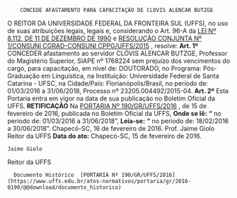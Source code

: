         CONCEDE AFASTAMENTO PARA CAPACITAÇÃO DE CLOVIS ALENCAR BUTZGE  

 O REITOR DA UNIVERSIDADE FEDERAL DA FRONTEIRA SUL (UFFS), no uso de suas atribuições legais, legais e, considerando o Art. 96-A da [LEI Nº 8.112, DE 11 DE DEZEMBRO DE 1990](http://www.planalto.gov.br/ccivil_03/leis/l8112cons.htm)  e [RESOLUÇÃO CONJUNTA Nº 1/CONSUNI CGRAD-CONSUNI CPPG/UFFS/2015](https://www.uffs.edu.br/atos-normativos/resolucao/consunicgrad-consunicppg/2015-0001)  , resolve:   **Art. 1º** CONCEDER afastamento ao servidor CLÓVIS ALENCAR BUTZGE, Professor do Magistério Superior, SIAPE nº 1768224 sem prejuízo dos vencimentos do cargo, para capacitação, em nível de: DOUTORADO, no Programa: Pós-Graduação em Linguística, na Instituição: Universidade Federal de Santa Catarina - UFSC, na Cidade/País: Florianópolis/Brasil, no período de: 01/03/2016 a 31/06/2018, Processo nº 23205.004492/2015-04.   **Art. 2º** Esta Portaria entra em vigor na data de sua publicação no Boletim Oficial da UFFS.   **RETIFICAÇÃO**    Na [PORTARIA Nº 190/GR/UFFS/2016](https://www.uffs.edu.br/atos-normativos/portaria/gr/2016-0190)  , de 15 de fevereiro de 2016, publicada no Boletim Oficial da UFFS,   **Onde se lê:**  **“** no período de: 01/03/2016 a 31/06/2018”,   **Leia-se:**  **“** no período de: 18/02/2016 a 30/06/2018”.    Chapecó-SC, 16 de fevereiro de 2016.   Prof. Jaime Giolo Reitor da UFFS    **Data do ato:** Chapecó-SC, 15 de fevereiro de 2016.   
 

    Jaime Giolo   
 Reitor da UFFS 

      Documento Histórico  [PORTARIA Nº 190/GR/UFFS/2016](https://www.uffs.edu.br/atos-normativos/portaria/gr/2016-0190/@@download/documento_historico)     
      
